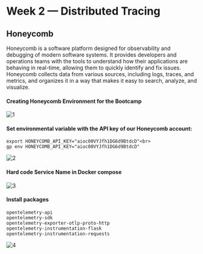 # Week 2 — Distributed Tracing
<h2>Honeycomb</h2>
Honeycomb is a software platform designed for observability and debugging of modern software systems. It provides developers and operations teams with the tools to understand how their applications are behaving in real-time, allowing them to quickly identify and fix issues.
Honeycomb collects data from various sources, including logs, traces, and metrics, and organizes it in a way that makes it easy to search, analyze, and visualize.<br>

<h4> Creating Honeycomb Environment for the Bootcamp </h4>

![1](https://user-images.githubusercontent.com/80603078/226144565-1e39768c-076c-4965-afc0-745cbf62362c.PNG)

<h4> Set environmental variable with the API key of our Honeycomb account: </h4>

```
export HONEYCOMB_API_KEY="aioc00VYJfh1DG6d9BtdcD"<br>
gp env HONEYCOMB_API_KEY="aioc00VYJfh1DG6d9BtdcD"
```


![2](https://user-images.githubusercontent.com/80603078/226145044-b4869bf2-f4a2-41f3-8e38-e79be8641587.PNG)

<h4> Hard code Service Name in Docker compose </h4>

![3](https://user-images.githubusercontent.com/80603078/226145663-d0b2600a-d4aa-4665-acfc-864b14fa41d1.PNG)

<h4> Install packages </h4>


```
opentelemetry-api 
opentelemetry-sdk 
opentelemetry-exporter-otlp-proto-http 
opentelemetry-instrumentation-flask 
opentelemetry-instrumentation-requests

```



![4](https://user-images.githubusercontent.com/80603078/226145818-f40955de-d2fd-4650-b229-6aa0d43a2597.PNG)

